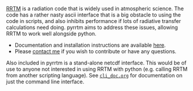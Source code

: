 

[RRTM](http://rtweb.aer.com/rrtm_frame.html) is a radiation code that is widely used in atmospheric science. The code has a rather nasty ascii interface that is a big obstacle to using the code in scripts, and also inhibits performance if lots of radiative transfer calculations need doing. pyrrtm aims to address these issues, allowing RRTM to work well alongside python.

- Documentation and installation instructions are available [here](http://pyrrtm.flannaghan.com).
- Please [contact me](mailto:tomflannaghan@gmail.com) if you wish to contribute or have any questions.

Also included in pyrrtm is a stand-alone netcdf interface. This would be of use to anyone not interested in using RRTM with python (e.g. calling RRTM from another scripting language). See [`cli_doc.org`](https://github.com/tomflannaghan/pyrrtm/blob/master/cli_doc.org) for documentation on just the command line interface.
